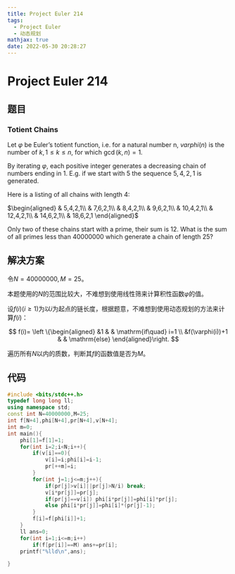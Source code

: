```yaml
---
title: Project Euler 214
tags:
  - Project Euler
  - 动态规划
mathjax: true
date: 2022-05-30 20:28:27
---
```


<escape><!-- more --></escape>

# Project Euler 214

## 题目

### Totient Chains

Let $\varphi$ be Euler’s totient function, i.e. for a natural number n, $varphi(n)$ is the number of $k, 1 \le k \le n,$ for which $\gcd(k,n) = 1$.

By iterating $\varphi$, each positive integer generates a decreasing chain of numbers ending in $1$. E.g. if we start with $5$ the sequence $5,4,2,1$ is generated.

Here is a listing of all chains with length $4$:

$\begin{aligned}
& 5,4,2,1\\
& 7,6,2,1\\
& 8,4,2,1\\
& 9,6,2,1\\
& 10,4,2,1\\
& 12,4,2,1\\
& 14,6,2,1\\
& 18,6,2,1
\end{aligned}$

Only two of these chains start with a prime, their sum is $12$.
What is the sum of all primes less than $40000000$ which generate a chain of length $25$?

## 解决方案

令$N=40000000,M=25$。

本题使用的$N$的范围比较大，不难想到使用线性筛来计算积性函数$\varphi$的值。

设$f(i)(i\ge 1)$为以$i$为起点的链长度，根据题意，不难想到使用动态规划的方法来计算$f(i)$：

$$
f(i)=
\left \{\begin{aligned}
  &1  & & \mathrm{if\quad} i=1 \\
  &f(\varphi(i))+1 & & \mathrm{else}
\end{aligned}\right.
$$

遍历所有$N$以内的质数，判断其$f$的函数值是否为$M$。

## 代码

```C++
#include <bits/stdc++.h>
typedef long long ll;
using namespace std;
const int N=40000000,M=25;
int f[N+4],phi[N+4],pr[N+4],v[N+4];
int m=0;
int main(){
    phi[1]=f[1]=1;
    for(int i=2;i<N;i++){
        if(v[i]==0){
            v[i]=i;phi[i]=i-1;
            pr[++m]=i;
        }
        for(int j=1;j<=m;j++){
            if(pr[j]>v[i]||pr[j]>N/i) break;
            v[i*pr[j]]=pr[j];
            if(pr[j]==v[i]) phi[i*pr[j]]=phi[i]*pr[j];
            else phi[i*pr[j]]=phi[i]*(pr[j]-1);
        }
        f[i]=f[phi[i]]+1;
    }
    ll ans=0;
    for(int i=1;i<=m;i++)
        if(f[pr[i]]==M) ans+=pr[i];
    printf("%lld\n",ans);

}
```
